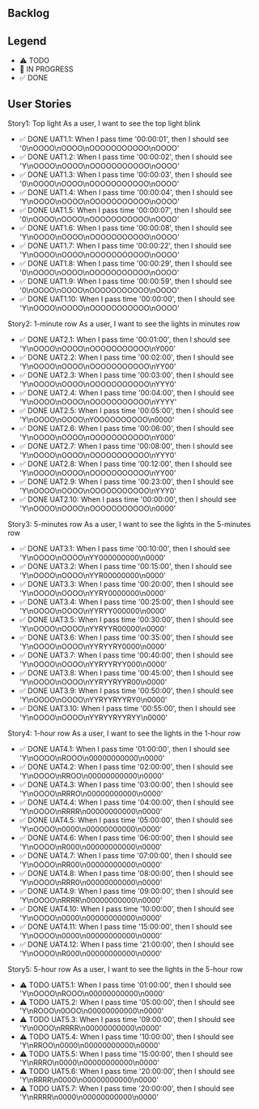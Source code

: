 ## Backlog

## Legend
- ⚠ TODO
- 🚧 IN PROGRESS
- ✅ DONE

## User Stories

Story1: Top light
As a user, I want to see the top light blink

- ✅ DONE UAT1.1: When I pass time '00:00:01', then I should see '0\nOOOO\nOOOO\nOOOOOOOOOOO\nOOOO'
- ✅ DONE UAT1.2: When I pass time '00:00:02', then I should see 'Y\nOOOO\nOOOO\nOOOOOOOOOOO\nOOOO'
- ✅ DONE UAT1.3: When I pass time '00:00:03', then I should see '0\nOOOO\nOOOO\nOOOOOOOOOOO\nOOOO'
- ✅ DONE UAT1.4: When I pass time '00:00:04', then I should see 'Y\nOOOO\nOOOO\nOOOOOOOOOOO\nOOOO'
- ✅ DONE UAT1.5: When I pass time '00:00:07', then I should see '0\nOOOO\nOOOO\nOOOOOOOOOOO\nOOOO'
- ✅ DONE UAT1.6: When I pass time '00:00:08', then I should see 'Y\nOOOO\nOOOO\nOOOOOOOOOOO\nOOOO'
- ✅ DONE UAT1.7: When I pass time '00:00:22', then I should see 'Y\nOOOO\nOOOO\nOOOOOOOOOOO\nOOOO'
- ✅ DONE UAT1.8: When I pass time '00:00:29', then I should see '0\nOOOO\nOOOO\nOOOOOOOOOOO\nOOOO'
- ✅ DONE UAT1.9: When I pass time '00:00:59', then I should see '0\nOOOO\nOOOO\nOOOOOOOOOOO\nOOOO'
- ✅ DONE UAT1.10: When I pass time '00:00:00', then I should see 'Y\nOOOO\nOOOO\nOOOOOOOOOOO\nOOOO'


Story2: 1-minute row
As a user, I want to see the lights in minutes row

- ✅ DONE UAT2.1: When I pass time '00:01:00', then I should see 'Y\nOOOO\nOOOO\nOOOOOOOOOOO\nY000'
- ✅ DONE UAT2.2: When I pass time '00:02:00', then I should see 'Y\nOOOO\nOOOO\nOOOOOOOOOOO\nYY00'
- ✅ DONE UAT2.3: When I pass time '00:03:00', then I should see 'Y\nOOOO\nOOOO\nOOOOOOOOOOO\nYYY0'
- ✅ DONE UAT2.4: When I pass time '00:04:00', then I should see 'Y\nOOOO\nOOOO\nOOOOOOOOOOO\nYYYY'
- ✅ DONE UAT2.5: When I pass time '00:05:00', then I should see 'Y\nOOOO\nOOOO\nYOOOOOOOOOO\n0000'
- ✅ DONE UAT2.6: When I pass time '00:06:00', then I should see 'Y\nOOOO\nOOOO\nOOOOOOOOOOO\nY000'
- ✅ DONE UAT2.7: When I pass time '00:08:00', then I should see 'Y\nOOOO\nOOOO\nOOOOOOOOOOO\nYYY0'
- ✅ DONE UAT2.8: When I pass time '00:12:00', then I should see 'Y\nOOOO\nOOOO\nOOOOOOOOOOO\nYY00'
- ✅ DONE UAT2.9: When I pass time '00:23:00', then I should see 'Y\nOOOO\nOOOO\nOOOOOOOOOOO\nYYY0'
- ✅ DONE UAT2.10: When I pass time '00:00:00', then I should see 'Y\nOOOO\nOOOO\nOOOOOOOOOOO\n0000'

Story3: 5-minutes row
As a user, I want to see the lights in the 5-minutes row

- ✅ DONE UAT3.1: When I pass time '00:10:00', then I should see 'Y\nOOOO\nOOOO\nYY000000000\n0000'
- ✅ DONE UAT3.2: When I pass time '00:15:00', then I should see 'Y\nOOOO\nOOOO\nYYR00000000\n0000'
- ✅ DONE UAT3.3: When I pass time '00:20:00', then I should see 'Y\nOOOO\nOOOO\nYYRY0000000\n0000'
- ✅ DONE UAT3.4: When I pass time '00:25:00', then I should see 'Y\nOOOO\nOOOO\nYYRYY000000\n0000'
- ✅ DONE UAT3.5: When I pass time '00:30:00', then I should see 'Y\nOOOO\nOOOO\nYYRYYR00000\n0000'
- ✅ DONE UAT3.6: When I pass time '00:35:00', then I should see 'Y\nOOOO\nOOOO\nYYRYYRY0000\n0000'
- ✅ DONE UAT3.7: When I pass time '00:40:00', then I should see 'Y\nOOOO\nOOOO\nYYRYYRYY000\n0000'
- ✅ DONE UAT3.8: When I pass time '00:45:00', then I should see 'Y\nOOOO\nOOOO\nYYRYYRYYR00\n0000'
- ✅ DONE UAT3.9: When I pass time '00:50:00', then I should see 'Y\nOOOO\nOOOO\nYYRYYRYYRY0\n0000'
- ✅ DONE UAT3.10: When I pass time '00:55:00', then I should see 'Y\nOOOO\nOOOO\nYYRYYRYYRYY\n0000'


Story4: 1-hour row
As a user, I want to see the lights in the 1-hour row

- ✅ DONE UAT4.1: When I pass time '01:00:00', then I should see 'Y\nOOOO\nROOO\n00000000000\n0000'
- ✅ DONE UAT4.2: When I pass time '02:00:00', then I should see 'Y\nOOOO\nRROO\n00000000000\n0000'
- ✅ DONE UAT4.3: When I pass time '03:00:00', then I should see 'Y\nOOOO\nRRRO\n00000000000\n0000'
- ✅ DONE UAT4.4: When I pass time '04:00:00', then I should see 'Y\nOOOO\nRRRR\n00000000000\n0000'
- ✅ DONE UAT4.5: When I pass time '05:00:00', then I should see 'Y\nOOOO\n0000\n00000000000\n0000'
- ✅ DONE UAT4.6: When I pass time '06:00:00', then I should see 'Y\nOOOO\nR000\n00000000000\n0000'
- ✅ DONE UAT4.7: When I pass time '07:00:00', then I should see 'Y\nOOOO\nRR00\n00000000000\n0000'
- ✅ DONE UAT4.8: When I pass time '08:00:00', then I should see 'Y\nOOOO\nRRR0\n00000000000\n0000'
- ✅ DONE UAT4.9: When I pass time '09:00:00', then I should see 'Y\nOOOO\nRRRR\n00000000000\n0000'
- ✅ DONE UAT4.10: When I pass time '10:00:00', then I should see 'Y\nOOOO\n0000\n00000000000\n0000'
- ✅ DONE UAT4.11: When I pass time '15:00:00', then I should see 'Y\nOOOO\n0000\n00000000000\n0000'
- ✅ DONE UAT4.12: When I pass time '21:00:00', then I should see 'Y\nOOOO\nR000\n00000000000\n0000'

Story5: 5-hour row
As a user, I want to see the lights in the 5-hour row

- ⚠ TODO UAT5.1: When I pass time '01:00:00', then I should see 'Y\nOOOO\nROOO\n00000000000\n0000'
- ⚠ TODO UAT5.2: When I pass time '05:00:00', then I should see 'Y\nROOO\n0OOO\n00000000000\n0000'
- ⚠ TODO UAT5.3: When I pass time '09:00:00', then I should see 'Y\n0OOO\nRRRR\n00000000000\n0000'
- ⚠ TODO UAT5.4: When I pass time '10:00:00', then I should see 'Y\nRROO\n0000\n00000000000\n0000'
- ⚠ TODO UAT5.5: When I pass time '15:00:00', then I should see 'Y\nRRRO\n0000\n00000000000\n0000'
- ⚠ TODO UAT5.6: When I pass time '20:00:00', then I should see 'Y\nRRRR\n0000\n00000000000\n0000'
- ⚠ TODO UAT5.7: When I pass time '20:00:00', then I should see 'Y\nRRRR\n0000\n00000000000\n0000'